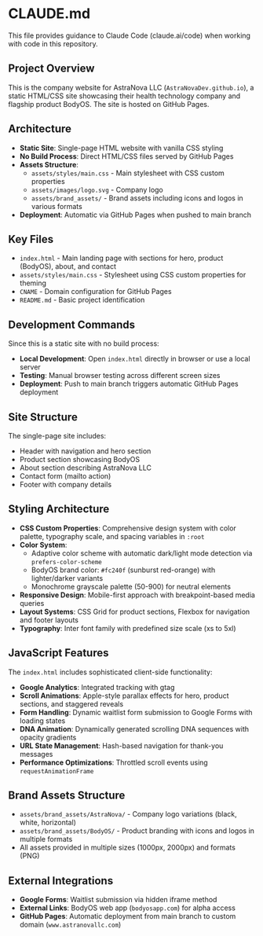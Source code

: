 # CLAUDE.md

This file provides guidance to Claude Code (claude.ai/code) when working with code in this repository.

## Project Overview

This is the company website for AstraNova LLC (`AstraNovaDev.github.io`), a static HTML/CSS site showcasing their health technology company and flagship product BodyOS. The site is hosted on GitHub Pages.

## Architecture

- **Static Site**: Single-page HTML website with vanilla CSS styling
- **No Build Process**: Direct HTML/CSS files served by GitHub Pages
- **Assets Structure**:
  - `assets/styles/main.css` - Main stylesheet with CSS custom properties
  - `assets/images/logo.svg` - Company logo
  - `assets/brand_assets/` - Brand assets including icons and logos in various formats
- **Deployment**: Automatic via GitHub Pages when pushed to main branch

## Key Files

- `index.html` - Main landing page with sections for hero, product (BodyOS), about, and contact
- `assets/styles/main.css` - Stylesheet using CSS custom properties for theming
- `CNAME` - Domain configuration for GitHub Pages
- `README.md` - Basic project identification

## Development Commands

Since this is a static site with no build process:

- **Local Development**: Open `index.html` directly in browser or use a local server
- **Testing**: Manual browser testing across different screen sizes
- **Deployment**: Push to main branch triggers automatic GitHub Pages deployment

## Site Structure

The single-page site includes:
- Header with navigation and hero section
- Product section showcasing BodyOS
- About section describing AstraNova LLC
- Contact form (mailto action)
- Footer with company details

## Styling Architecture

- **CSS Custom Properties**: Comprehensive design system with color palette, typography scale, and spacing variables in `:root`
- **Color System**: 
  - Adaptive color scheme with automatic dark/light mode detection via `prefers-color-scheme`
  - BodyOS brand color: `#fc240f` (sunburst red-orange) with lighter/darker variants
  - Monochrome grayscale palette (50-900) for neutral elements
- **Responsive Design**: Mobile-first approach with breakpoint-based media queries
- **Layout Systems**: CSS Grid for product sections, Flexbox for navigation and footer layouts
- **Typography**: Inter font family with predefined size scale (xs to 5xl)

## JavaScript Features

The `index.html` includes sophisticated client-side functionality:

- **Google Analytics**: Integrated tracking with gtag
- **Scroll Animations**: Apple-style parallax effects for hero, product sections, and staggered reveals
- **Form Handling**: Dynamic waitlist form submission to Google Forms with loading states
- **DNA Animation**: Dynamically generated scrolling DNA sequences with opacity gradients
- **URL State Management**: Hash-based navigation for thank-you messages
- **Performance Optimizations**: Throttled scroll events using `requestAnimationFrame`

## Brand Assets Structure

- `assets/brand_assets/AstraNova/` - Company logo variations (black, white, horizontal)
- `assets/brand_assets/BodyOS/` - Product branding with icons and logos in multiple formats
- All assets provided in multiple sizes (1000px, 2000px) and formats (PNG)

## External Integrations

- **Google Forms**: Waitlist submission via hidden iframe method
- **External Links**: BodyOS web app (`bodyosapp.com`) for alpha access
- **GitHub Pages**: Automatic deployment from main branch to custom domain (`www.astranovallc.com`)